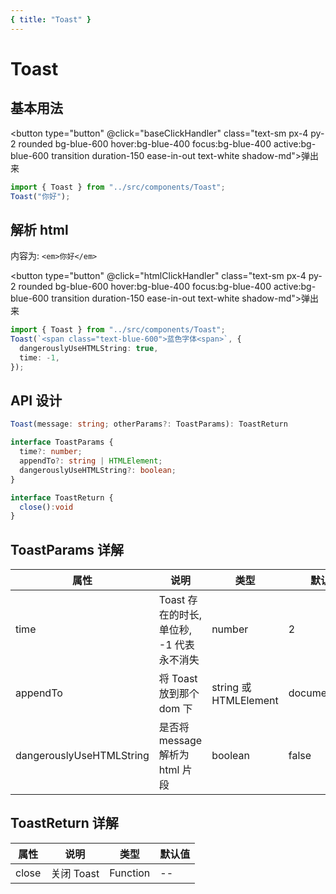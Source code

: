 ```yaml
---
{ title: "Toast" }
---
```


<script setup lant="ts">
  import { Toast } from "../src/components/Toast";
  const baseClickHandler = () => {
    Toast('你好')
  }
  const htmlClickHandler = () => {
    Toast('<span class="text-blue-600">蓝色字体<span>', { dangerouslyUseHTMLString: true })
  }
</script>

# Toast

## 基本用法

<button type="button" @click="baseClickHandler" class="text-sm px-4 py-2 rounded bg-blue-600 hover:bg-blue-400 focus:bg-blue-400 active:bg-blue-600 transition duration-150 ease-in-out text-white shadow-md">弹出来</button>

```ts
import { Toast } from "../src/components/Toast";
Toast("你好");
```

## 解析 html

内容为: `<em>你好</em>`

<button type="button" @click="htmlClickHandler" class="text-sm px-4 py-2 rounded bg-blue-600 hover:bg-blue-400 focus:bg-blue-400 active:bg-blue-600 transition duration-150 ease-in-out text-white shadow-md">弹出来</button>

```ts
import { Toast } from "../src/components/Toast";
Toast(`<span class="text-blue-600">蓝色字体<span>`, {
  dangerouslyUseHTMLString: true,
  time: -1,
});
```

## API 设计

```typescript
Toast(message: string; otherParams?: ToastParams): ToastReturn

interface ToastParams {
  time?: number;
  appendTo?: string | HTMLElement;
  dangerouslyUseHTMLString?: boolean;
}

interface ToastReturn {
  close():void
}
```

## ToastParams 详解

| 属性                     | 说明                                      | 类型                  | 默认值        |
| ------------------------ | ----------------------------------------- | --------------------- | ------------- |
| time                     | Toast 存在的时长, 单位秒, -1 代表永不消失 | number                | 2             |
| appendTo                 | 将 Toast 放到那个 dom 下                  | string 或 HTMLElement | document.body |
| dangerouslyUseHTMLString | 是否将 message 解析为 html 片段           | boolean               | false         |

## ToastReturn 详解

| 属性  | 说明       | 类型     | 默认值 |
| ----- | ---------- | -------- | ------ |
| close | 关闭 Toast | Function | --     |
